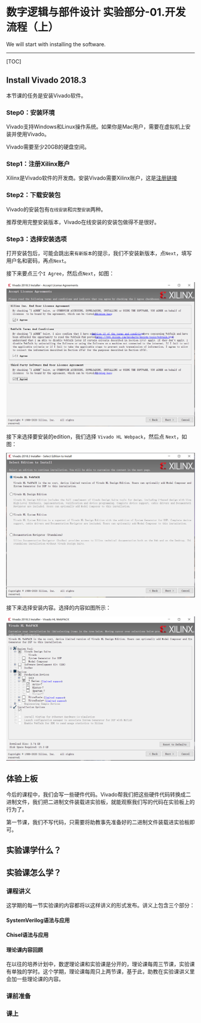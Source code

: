 # 数字逻辑与部件设计 实验部分-01.开发流程（上）

We will start with installing the software.

------

[TOC]

## Install Vivado 2018.3

本节课的任务是安装Vivado软件。

### Step0：安装环境

Vivado支持Windows和Linux操作系统。如果你是Mac用户，需要在虚拟机上安装并使用Vivado。

Vivado需要至少20GB的硬盘空间。

### Step1：注册Xilinx账户

Xilinx是Vivado软件的开发商。安装Vivado需要Xilinx账户，这是[注册链接](https://china.xilinx.com/registration/create-account.html)

### Step2：下载安装包

Vivado的安装包有`在线安装`和`完整安装`两种。

推荐使用完整安装版本，Vivado在线安装的安装包做得不是很好。

### Step3：选择安装选项

打开安装包后，可能会跳出来`有新版本`的提示，我们不安装新版本，点`Next`，填写用户名和密码，再点`Next`。

接下来要点三个`I Agree`，然后点`Next`，如图：

![agree](assets/agree.PNG)

接下来选择要安装的edition，我们选择 `Vivado HL Webpack`，然后点 `Next`，如图：

![edition](assets/edition.PNG)

接下来选择安装内容。选择的内容如图所示：

![customize](assets/customize.PNG)



## 体验上板

今后的课程中，我们会写一些硬件代码。Vivado帮我们把这些硬件代码转换成二进制文件，我们把二进制文件装载进实验板，就能观察我们写的代码在实验板上的行为了。

第一节课，我们不写代码，只需要将助教事先准备好的二进制文件装载进实验板即可。

## 实验课学什么？



## 实验课怎么学？

### 课程讲义

这学期的每一节实验课的内容都将以这样讲义的形式发布。讲义上包含三个部分：

#### SystemVerilog语法与应用



#### Chisel语法与应用



#### 理论课内容回顾

在以往的培养计划中，数逻理论课和实验课是分开的，理论课每周三节课，实验课有单独的学时。这个学期，理论课每周只上两节课，基于此，助教在实验课讲义里会加一些理论课的内容。

### 课前准备

### 课上